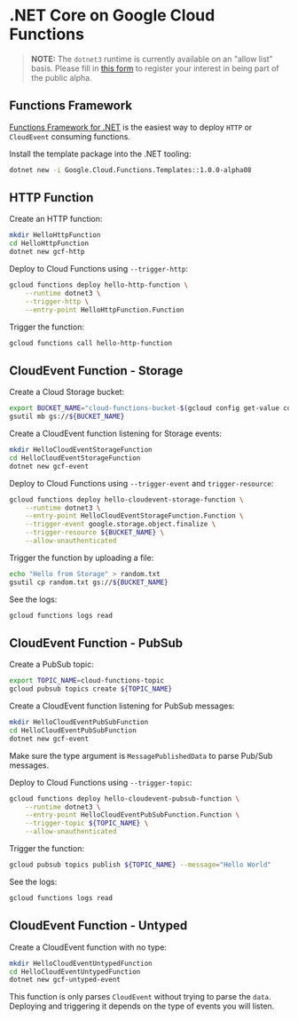# .NET Core on Google Cloud Functions

> **NOTE:**
> The `dotnet3` runtime is currently available on an "allow
> list" basis. Please fill in [this
> form](https://docs.google.com/forms/d/e/1FAIpQLSe7qB5vNrgFtZZ3ZUfIwkbsDMGsA1fXY52GzmGmnhwdReHuOQ/viewform)
> to register your interest in being part of the public alpha.

## Functions Framework

[Functions Framework for
.NET](https://github.com/GoogleCloudPlatform/functions-framework-dotnet) is the
easiest way to deploy `HTTP` or `CloudEvent` consuming functions.

Install the template package into the .NET tooling:

```sh
dotnet new -i Google.Cloud.Functions.Templates::1.0.0-alpha08
```

## HTTP Function

Create an HTTP function:

```sh
mkdir HelloHttpFunction
cd HelloHttpFunction
dotnet new gcf-http
```

Deploy to Cloud Functions using `--trigger-http`:

```sh
gcloud functions deploy hello-http-function \
    --runtime dotnet3 \
    --trigger-http \
    --entry-point HelloHttpFunction.Function
```

Trigger the function:

```sh
gcloud functions call hello-http-function
```

## CloudEvent Function - Storage

Create a Cloud Storage bucket:

```sh
export BUCKET_NAME="cloud-functions-bucket-$(gcloud config get-value core/project)"
gsutil mb gs://${BUCKET_NAME}
```

Create a CloudEvent function listening for Storage events:

```sh
mkdir HelloCloudEventStorageFunction
cd HelloCloudEventStorageFunction
dotnet new gcf-event
```

Deploy to Cloud Functions using `--trigger-event` and `trigger-resource`:

```sh
gcloud functions deploy hello-cloudevent-storage-function \
    --runtime dotnet3 \
    --entry-point HelloCloudEventStorageFunction.Function \
    --trigger-event google.storage.object.finalize \
    --trigger-resource ${BUCKET_NAME} \
    --allow-unauthenticated
```

Trigger the function by uploading a file:

```sh
echo "Hello from Storage" > random.txt
gsutil cp random.txt gs://${BUCKET_NAME}
```

See the logs:

```sh
gcloud functions logs read
```

## CloudEvent Function - PubSub

Create a PubSub topic:

```sh
export TOPIC_NAME=cloud-functions-topic
gcloud pubsub topics create ${TOPIC_NAME}
```

Create a CloudEvent function listening for PubSub messages:

```sh
mkdir HelloCloudEventPubSubFunction
cd HelloCloudEventPubSubFunction
dotnet new gcf-event
```

Make sure the type argument is `MessagePublishedData` to parse Pub/Sub messages.

Deploy to Cloud Functions using `--trigger-topic`:

```sh
gcloud functions deploy hello-cloudevent-pubsub-function \
    --runtime dotnet3 \
    --entry-point HelloCloudEventPubSubFunction.Function \
    --trigger-topic ${TOPIC_NAME} \
    --allow-unauthenticated
```

Trigger the function:

```sh
gcloud pubsub topics publish ${TOPIC_NAME} --message="Hello World"
```

See the logs:

```sh
gcloud functions logs read
```

## CloudEvent Function - Untyped

Create a CloudEvent function with no type:

```sh
mkdir HelloCloudEventUntypedFunction
cd HelloCloudEventUntypedFunction
dotnet new gcf-untyped-event
```

This function is only parses `CloudEvent` without trying to parse the `data`.
Deploying and triggering it depends on the type of events you will listen.
